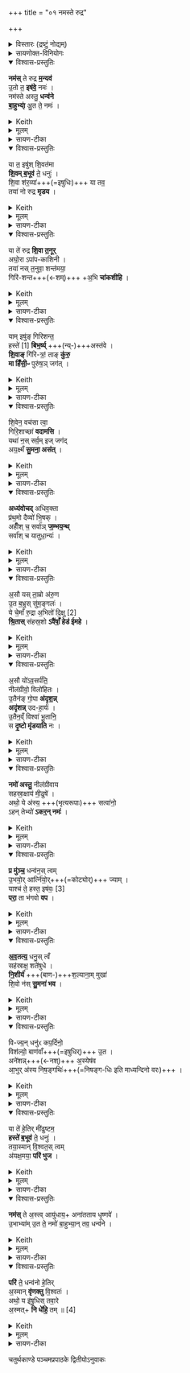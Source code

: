+++
title = "०१ नमस्ते रुद्र"

+++

<details><summary>विस्तारः (द्रष्टुं नोद्यम्)</summary>

 - १-१५ अनुष्टुप्, ३ विषमपदा बृहती,
  ७ आस्तारपङ्क्तिः, ८ षट्पदा जगती । अग्निर्ऋषिः  

(रुद्राध्यायः)
</details>

<details><summary>सायणोक्त-विनियोगः</summary>

२११२ कल्पः—“शतरुद्रीयं जुहोति जतिलयवाग्वा वा गवीधुकयवाग्वा वा जर्तिलगवीधुकसक्तुभिर्वा कुशयवसर्पिषाऽजाक्षीरेण मृगीक्षीरेण वाऽर्कपर्णेनोदङ्तिष्ठ न्नुत्तरस्य पक्षस्य उत्तरामपस्यां स्रक्त्यां विकर्ण्यां स्वयमातृण्णायामनुपरिचारं (क्रामं) वा नमस्ते रुद्र मन्यव इत्येताननुवाकांस्त्रेधा विभज्यापि वा प्रथमादुपक्रम्य नमस्तक्षभ्य इति जानुदघ्ने धारयमाणो रथकारेभ्य इत्युपक्रम्य नमः स्वायुधायेति नाभिदघ्ने शेषेण प्रागवसानेभ्य आस्यदघ्ने हुत्वा सहस्राणि सहस्रश इति दशावदानानि हुत्वाऽन्वारोहाञ्जुहोति नमो रुद्रेभ्यो ये पृथिव्यामिति जानुदघ्ने धारयमाणे नमो रुद्रेभ्यो येऽन्तरिक्ष इति नाभिदघ्ने नमो रुद्रेभ्यो ये दिवीत्यास्यदघ्ने हुत्वैतानेव यजमानं वाचयित्वैतानेव विपरीतान्प्रत्यवरोहान्हुत्वा संचरे पशूनामर्कपर्णमुदस्यति यं द्विष्यात्तस्य संचर इति” इति।  
तत्र प्रथमानुवाके प्रथमामृचमाह— नमस्ते रुद्रेति।  
</details>


<details open><summary>विश्वास-प्रस्तुतिः</summary>

**नम॑स्** ते रुद्र **म॒न्यव॑**  
उ॒तो त॒ **इष॑वे॒** नमः॑ ।   
नम॑स्ते अस्तु॒ **धन्व॑ने**  
**बा॒हुभ्या्॑** अु॒त ते॒ नमः॑ ।   
</details>

<details><summary>Keith</summary>

Homage to thy wrath, O Rudra,  
To thine arrow homage also;  
Homage to thy bow,  
And homage to thine arms.
</details>


<details><summary>मूलम्</summary>

नम॑स्ते रुद्र म॒न्यव॑ उ॒तो त॒ इष॑वे॒ नमः॑ ।   
नम॑स्ते अस्तु॒ धन्व॑ने बा॒हुभ्या॑मु॒त ते॒ नमः॑ ।   
</details>

<details><summary>सायण-टीका</summary>

हे रुद्र ते त्वदीयो यो मन्युः कोपस्तस्मै नमोऽस्तु।  
स मन्युरस्मद्वैरिष्वेव प्रसरतु नत्वस्मासु।  
उत्तापि च ते तवेषवे नमः।  
त्वदीयाय बाणाय नमोऽस्तु।  
तथा ते धन्वने त्वदीयाय धनुषे नमोऽस्तु।  
उतापि च ते बाहुभ्यां त्वदीयाभ्यां धनुर्बाणोपेताभ्यां हस्ताभ्यां नमोऽस्तु।  
एतत्सर्वान्वौरिष्वेव प्रवर्ततां न तु मयीत्यभिप्रायः।  
</details>

<details open><summary>विश्वास-प्रस्तुतिः</summary>

या त॒ इषु॑श् शि॒वत॑मा  
**शि॒वम् ब॒भूव॑** ते॒ धनुः॑ ।   
शि॒वा श॑र॒व्या॑+++(=इषुधिः)+++ या तव॒  
तया॑ नो रुद्र **मृडय** ।  
</details>

<details><summary>Keith</summary>

With thy most kindly arrow,  
And kindly bow,  
With thy kindly missile,  
Be gentle to us, O Rudra.
</details>


<details><summary>मूलम्</summary>

या त॒ इषु॑श्शि॒वत॑मा शि॒वम्ब॒भूव॑ ते॒ धनुः॑ ।   
शि॒वा श॑र॒व्या॑ या तव॒ तया॑ नो रुद्र मृडय ।  
</details>

<details><summary>सायण-टीका</summary>

द्वितीयामृचमाह— या त इषुरिति।  
हे रुद्र ते त्वदीया येयमिषुः शिवतमा शान्ततमा बभूव तथा ते त्वदीयं यद्धनुः शिवं शान्तं बभूव, तथा या च तव **शरव्या** तवेषुधिस् तया शान्तयेष्वा तेन च शान्तेन धनुषा तया च शान्तया शरव्यया नो ऽस्मान्मृडय सुखय।  
भक्तेषु प्रवृत्त्यभावात्तेषां शान्तत्वम्।  
</details>

<details open><summary>विश्वास-प्रस्तुतिः</summary>

या ते॑ रुद्र **शि॒वा त॒नूर्**  
अघो॒रा ऽपा॑प-काशिनी ।   
तया॑ नस् त॒नुवा॒ शन्त॑मया॒  
गिरि॑-शन्त+++(←शम्)+++ +अ॒भि **चा॑कशीहि** ।   
</details>

<details><summary>Keith</summary>

That body of thine, O Rudra, which is kindly,  
Not dread, with auspicious look,  
With that body, most potent to heal,  
O haunter of the mountains, do thou look on us.
</details>


<details><summary>मूलम्</summary>

या ते॑ रुद्र शि॒वा त॒नूरघो॒रापा॑पकाशिनी ।   
तया॑ नस्त॒नुवा॒ शन्त॑मया॒ गिरि॑शन्ता॒भि चा॑कशीहि ।   
</details>

<details><summary>सायण-टीका</summary>

अथ तृतीयामृचमाह— या ते रुद्रेति।  
द्वे हि रुद्रस्य तनू।  
तथा चापरिष्टाद् आम्नायते "रुद्रो वा एष यदग्निस्तस्यैते तनुवौ घोराऽन्या शिवाऽन्या” इति।  
हिंसिका घोराऽनुग्राहिका शिवा।  
हे **रुद्र** ते तव या **तनूः** शिवाऽस्मास्व् अनुग्रह-कारिण्य्  
अत **एवाघोरा** हंसिका न भवति।  
अघोरत्वम् एव स्पष्टी क्रियते - **अपापकाशिनी** पाप हिंसारूपमनिष्टं  
काशयतीति पापकाशिनी, तादृशी न भवतीत्यपापकाशिनी।  
गिरौ कैलासे स्थित्वा नित्यं प्राणिभ्यो यः **शं** सुखं तनोति स गिरिशंतस्तस्य संबोधनं हे **गिरिशंत**।  
तथाविध हे रुद्र शंतमयाऽतिशयेन सुखकारिण्या तया तनुवा **ऽभिचाकशीहि** मामभिलक्ष्य प्रकाशं करु।  
एतादृशीं त्वदीयां तुनं प्रकाश्य मां सुखिनं कुर्वित्यर्थः।  
</details>

<details open><summary>विश्वास-प्रस्तुतिः</summary>

याम् इषु॑ङ् गिरिशन्त॒  
हस्ते॑ [1]  **बिभ॒र्ष्य्** +++(न्य्-)+++अस्त॑वे ।   
**शि॒वाङ्** गि॑रि-त्र॒! ताङ् **कु॑रु॒**  
**मा हिँ॑सी॒ᳶ** पुरु॑ष॒ञ् जग॑त् ।
</details>

<details><summary>Keith</summary>

The arrow which, O haunter of mountains,  
In thy hand [1] thou bearest to shoot,  
That make thou kindly, O guardian of mountains; Harm not the world of men.
</details>


<details><summary>मूलम्</summary>

यामिषु॑ङ्गिरिशन्त॒ हस्ते॑ [1]  बिभ॒र्ष्यस्त॑वे ।   
शि॒वाङ्गि॑रित्र॒ ताङ्कु॑रु॒ मा हिँ॑सी॒ᳶ पुरु॑ष॒ञ्जग॑त् ।
</details>

<details><summary>सायण-टीका</summary>

अथ चतुर्थीमृचमाह— यमिषुमिति।  
हे गिरिशंत यामिषुं बाणम् **अस्तवे** वैरिषु प्रक्षेप्तुं हस्ते विभार्षि।  
कैलासाख्यं गिरिं त्रायते पालयतीति गिरित्रस्तत्संबोधनं हे **गिरित्र**।  
तथाविध हे रुद्र तां हस्ते घृतामिषुं शिवामस्मासु शान्तां कुरु।  
पुरुषमस्मदीयं मनुष्यं जगन्मनुष्यव्यतिरिक्तमपि जङ्गमं गवादिकं मा हिंसीः।  
</details>

<details open><summary>विश्वास-प्रस्तुतिः</summary>

शि॒वेन॒ वच॑सा त्वा॒  
गिरि॒शाच्छा॑ **वदामसि** ।   
यथा॑ न॒स् सर्व॒म् इज् जग॑द्  
अय॒क्ष्मँ **सु॒मना॒ अस॑त्** ।   
</details>

<details><summary>Keith</summary>

With kindly utterance thee  
We address, O liver on the mountains,  
That all our folk  
Be free from sickness and of good cheer.
</details>


<details><summary>मूलम्</summary>

शि॒वेन॒ वच॑सा त्वा॒ गिरि॒शाच्छा॑ वदामसि ।   
यथा॑ न॒स्सर्व॒मिज्जग॑दय॒क्ष्मँ सु॒मना॒ अस॑त् ।   
</details>

<details><summary>सायण-टीका</summary>

अथ पञ्चमीमाह— शिवेन वचसेति।  
गिरौ कौलासे शेते तिष्टतीति गिरिशः।  
हे गिरिश त्वामच्छ प्राप्तुं शिवेन मङ्गलेन स्तुतिरूपेण वचसा वदामसि वयं प्रार्थयामहे यथा येन प्रकारेण नोऽस्मददीयं सर्वमिज्जगन्सर्वमपि मनुष्यपश्वादिकं जङ्गप्रजातमयक्ष्मं रोगरहितं सुमना असत्सौमनस्योपेतं भवति तथा कुरु।  
</details>

<details open><summary>विश्वास-प्रस्तुतिः</summary>

**अध्य॑वोचद्** अधिव॒क्ता  
प्र॑थ॒मो दैव्यो॑ भि॒षक् ।   
अहीँ॑श् च॒ सर्वा॑ञ् **ज॒म्भय॒न्थ्**  
सर्वा॑श् च यातुधा॒न्यः॑ ।   
</details>

<details><summary>Keith</summary>

The advocate hath spoken in advocacy,  
The first divine leech,  
Confounding all the serpents  
And all sorceries.
</details>



<details><summary>मूलम्</summary>

अध्य॑वोचदधिव॒क्ता प्र॑थ॒मो दैव्यो॑ भि॒षक् ।   
अहीँ॑श्च॒ सर्वा॑ञ्ज॒म्भय॒न्त्सर्वा॑श्च यातुधा॒न्यः॑ ।   
</details>

<details><summary>सायण-टीका</summary>

अथ षष्ठीमाह– अध्यवोचदिति।  
यो रुद्रोऽविवक्ताध्धिकोऽयमित्येवं सर्वेषामग्रे मां प्रति वक्तुं क्षमस्तेनोक्ते सति मम सर्वाधिक्यं ततानीमेव सिध्यति।  
अतस्तादृशो रुद्रोऽध्यवोचन्मां सर्वाधिकं वदतु।  
कीदृशोऽघिवक्ता, प्रथमो देवानां मध्ये मुख्यो दैव्यः सर्वान्देवानर्हति स्वयं देवान्पालयितुं क्षम इत्यर्थः।  
भिषगेतस्य ध्यानमात्रेण सर्वरोगोपशमनादयं चिकित्सकः।  
किं कुर्वन्, अहींश्च सर्वान्सर्पब्याघ्रादन्सिर्वानपि सर्वाश्च यातुधान्यः सर्वा अपि राक्षसजातीर्जम्भयंन्विनाशयन्।   
</details>

<details open><summary>विश्वास-प्रस्तुतिः</summary>

अ॒सौ यस् ता॒म्रो अ॑रु॒ण  
उ॒त ब॒भ्रुस् सु॑म॒ङ्गलः॑ ।   
ये चे॒माँ रु॒द्रा अ॒भितो॑ दि॒क्षु [2]   
**श्रि॒तास्** स॑हस्र॒शो **ऽवै॑षाँ॒ हेड॑ ईमहे** ।   
</details>

<details><summary>Keith</summary>

The dusky, the ruddy,  
The brown, the auspicious,  
And the Rudras which in thousands  
Lie around this (earth) in the quarters [2],  
Their wrath do we deprecate.
</details>


<details><summary>मूलम्</summary>

अ॒सौ यस्ता॒म्रो अ॑रु॒ण उ॒त ब॒भ्रुस्सु॑म॒ङ्गलः॑ ।   
ये चे॒माँ रु॒द्रा अ॒भितो॑ दि॒क्षु [2]  श्रि॒तास्स॑हस्र॒शोऽवै॑षाँ॒ हेड॑ ईमहे ।   
</details>

<details><summary>सायण-टीका</summary>

अथ सप्तमीमाह— असौ यस्ताम्र इति।  
यो रुद्रोऽसौ मण्डलस्थादित्यरूपः।  
स च ताम्र उदयकालेऽत्यन्तरक्तोऽरुण उदयादूर्ध्वमषिद्रक्तः।  
उतापि च बभ्रुस्ततोऽप्यूर्ध्वं पिङ्गलः एवमन्येऽपि वर्णास्तत्तत्कालगता उन्नेयाः।  
सुमङ्गलो नानावर्णः संस्तदा तदाऽन्धकारादिनिवर्तकत्वादत्यन्तं मङ्गलः।  
ये चाऱ्ये रश्मिरूपा रुद्रा इमामभितोऽस्या भूमेः परितो दिक्षु श्रिताः प्राच्यादिदिक्ष्ववस्थिताः।  
ते च सह  २११४ स्त्रशोऽनेकसहस्रसंख्याका।  
एषामादित्यतद्रश्मिरूपाणां सर्वेषां रुद्राणां हेडः क्रोधसदृशं तीक्ष्णत्वमवेमहे भक्तिनमस्कारादिना निवारयामः।  
</details>

<details open><summary>विश्वास-प्रस्तुतिः</summary>

अ॒सौ यो॑ऽव॒सर्प॑ति॒  
नील॑ग्रीवो॒ विलो॑हितः ।   
उ॒तैन॑ङ् गो॒पा **अ॑दृश॒न्न्**  
**अदृ॑शन्न्** उद-हा॒र्यः॑ ।   
उ॒तैन॒व्ँ विश्वा॑ भू॒तानि॒  
स **दृ॒ष्टो मृ॑डयाति** नः ।
</details>

<details><summary>Keith</summary>

He who creepeth away,  
Blue-necked and ruddy,  
Him the cowherds have seen,  
Have seen the bearers of water  
And him all creatures;  
May be, seen, be gentle unto us.
</details>


<details><summary>मूलम्</summary>

अ॒सौ यो॑ऽव॒सर्प॑ति॒ नील॑ग्रीवो॒ विलो॑हितः ।   
उ॒तैन॑ङ्गो॒पा अ॑दृश॒न्नदृ॑शन्नुदहा॒र्यः॑ ।   
उ॒तैन॒व्ँविश्वा॑ भू॒तानि॒ स दृ॒ष्टो मृ॑डयाति नः ।
</details>

<details><summary>सायण-टीका</summary>

अथाष्टमीमाह— असौ योऽयेति।  
यो रुद्रो नीलग्रीवः कालकूटविषधारणेन नीलवर्णा ग्रीवा यस्यासौ नीलग्रीवः।  
स एव विलोहितो विशेषेण लोहितवर्णः सन्नसौ मण्डलवर्ती भूत्वाऽवसर्पत्युदयास्तमयौ संपादयितुं प्रवर्तते।  
तस्य च रुद्रस्य मण्डलवर्तिस्वरूपधारणे प्रयोजनमुच्यतेउतापि च गोपा वेदशास्त्रसंस्काररहिता गोपाला अप्येनं मण्डलवर्तिनमादित्यरूपिणं रुद्रमदृशन्पश्यति।  
उदहार्य उदकानां हारिण्यो योषितोऽप्येनसदृशन्पश्यन्ति।   

उतापि चैनमादित्यरूपिणं रुद्रं विश्वा भूतानि गोमहिष्यादयः सर्वेऽपि प्राणिनः पश्यन्ति।  
सर्वेषां दर्शनार्थमेव हि रुद्रस्याऽऽदित्यमूर्तिधारणम्।  
कैलासादिवर्ति रुद्रस्य रूपं तु वेदशास्त्राभिज्ञैरेव दृश्यते नान्यैः।  
तादृशो रुद्रो दृष्टः सन्नोऽस्मान्मृडयाति सुखिनः करोत्वित्यर्थः।  
</details>

<details open><summary>विश्वास-प्रस्तुतिः</summary>

**नमो॑ अस्तु॒** नील॑ग्रीवाय  
सहस्रा॒क्षाय॑ मी॒ढुषे॑ ।   
अथो॒ ये अ॑स्य॒ +++(भृत्यरूपाः)+++ सत्वा॑नो॒  
ऽहन् तेभ्यो॑ **ऽकर॒न् नमः॑** ।   
</details>

<details><summary>Keith</summary>

Homage to the blue-necked,  
Thousand-eyed one, the bountiful  
And to those that are his warriors  
I have paid my homage.
</details>


<details><summary>मूलम्</summary>

नमो॑ अस्तु॒ नील॑ग्रीवाय सहस्रा॒क्षाय॑ मी॒ढुषे॑ ।   
अथो॒ ये अ॑स्य॒ सत्वा॑नो॒ऽहन्तेभ्यो॑ऽकर॒न्नमः॑ ।   
</details>

<details><summary>सायण-टीका</summary>

अथ नवमीमाह— नमो अस्त्विति।  
यः पूर्वोक्तरीत्या नीलग्रीवः स एवेन्द्रमूर्तिधारणेन सहस्राक्षः।  
स पुनः पर्जन्य-मूर्ति-धारणेन **मीढूवान्** सेचको वृष्टिकर्तेत्यर्थः।  
तादृशाय रुद्राय नमोऽस्तु।  
अथो अपि च ये केचिदस्य रुद्रस्य **सत्त्वानो** भृत्यरूपाः प्राणिनस्तेभ्यः सर्वेभ्योऽहं नमोऽकरं नमस्करोति।  
</details>

<details open><summary>विश्वास-प्रस्तुतिः</summary>

**प्र मु॑ञ्च॒** धन्व॑न॒स् त्वम्  
उ॒भयो॒र् आर्त्नि॑यो॒र्+++(=कोट्योर्)+++ ज्याम् ।   
याश्च॑ ते॒ हस्त॒ इष॑वः॒ [3]   
**परा॒** ता भ॑गवो **वप** ।  
</details>

<details><summary>Keith</summary>

Unfasten from the two notches  
Of thy bow the bowstring,  
And cast thou down  
The arrows in thy hand [3].  
</details>


<details><summary>मूलम्</summary>

प्र मु॑ञ्च॒ धन्व॑न॒स्त्वमु॒भयो॒रार्त्नि॑यो॒र्ज्याम् ।   
याश्च॑ ते॒ हस्त॒ इष॑वः [3]  परा॒ ता भ॑गवो वप ।  
</details>

<details><summary>सायण-टीका</summary>

अथ दशमीमाह— प्र मुञ्चेति।  
हे **भगवो** भगवन् पूजावन् महद्-ऐश्वर्य-संपन्न रुद्र  
**त्वं धन्वनस्** त्वदीयस्य धनुष  
उभयोर् **आर्त्नियोः** कोट्योर् अवस्थितां ज्यां मौर्वीं प्रमुञ्चावरोपय।  
याश्व ते हस्त इषवो वर्तन्ते ता अपि परावप परित्यज।  
</details>

<details open><summary>विश्वास-प्रस्तुतिः</summary>

**अ॒व॒तत्य॒** धनु॒स् त्वँ  
सह॑स्राक्ष॒ शते॑षुधे ।   
**नि॒शीर्य॑** +++(बाण-)+++श॒ल्याना॒म् मुखा॑  
शि॒वो न॑स् **सु॒मना॑ भव** ।   
</details>

<details><summary>Keith</summary>

Unstringing thy bow,  
Do thou of a thousand eyes and a hundred quivers,  
Destroying the points of thine arrows,  
Be gentle and kindly to us.
</details>


<details><summary>मूलम्</summary>

अ॒व॒तत्य॒ धनु॒स्त्वँ सह॑स्राक्ष॒ शते॑षुधे ।   
नि॒शीर्य॑ श॒ल्याना॒म्मुखा॑ शि॒वो न॑स्सु॒मना॑ भव ।   
</details>

<details><summary>सायण-टीका</summary>

अथैकादशीमाह— अवतत्येति।  
इन्द्ररूपेण सहस्रसंख्याकान्यक्षीणि यस्यासौ सहश्राक्षः।  
शतसंख्याका इषुधयो बाणस्थापनकोशा यस्यासौ शतेषुधिः।  
तादृश हे रुद्र धनुरवतत्यावरोषितज्याकं कृत्वा शल्यानां मुखा मुकानिषुगतलोहानामग्राणि नि शीर्येषुधिषु न्यग्भावेन शीर्णानि कृत्वा नोऽस्मान्प्रति सुमना अनुग्रहयुक्तः सञ्शिवः शान्तो भव।  
</details>

<details open><summary>विश्वास-प्रस्तुतिः</summary>

वि-ज्य॒न् धनु॑ᳵ कप॒र्दिनो॒  
विश॑ल्यो॒ बाण॑वाँ+++(=इषुधिर्)+++ उ॒त ।   
अने॑शन्न्+++(←नश्)+++ अ॒स्येष॑व  
आ॒भुर् अ॑स्य निष॒ङ्गथिः॑+++(=निषङ्ग-धिः इति माध्यन्दिनो वरः)+++ ।   
</details>

<details><summary>Keith</summary>

Unstrung is the bow of him of the braided hair  
And arrowless his quiver;  
His arrows have departed,  
Empty is his quiver.
</details>


<details><summary>मूलम्</summary>

विज्य॒न्धनु॑ᳵ कप॒र्दिनो॒ विश॑ल्यो॒ बाण॑वाँ उ॒त ।   
अने॑शन्न॒स्येष॑व आ॒भुर॑स्य निष॒ङ्गथिः॑ ।   
</details>

<details><summary>सायण-टीका</summary>

अथ द्वादशीमाह— विज्यं धनुरिति।  
कपर्दो जटाजूटः सोऽस्यास्तीति **कपर्दी** रुद्रस्तस्य **धनुर् विज्यं** विगतज्याकमस्तु।  
उतापि च बाणा अस्मिंस्तिष्ठन्तीति **बाणवान्** इषुधिः।  
स च **विशल्यो** ऽस्तु।  
इषुगतानां शल्यानां तदुदरे गोपितत्वेन बहिर् आविर्भूत-शल्य-रहितोऽस्तु।  
अस्य रुद्रस्येषवो बाणा इषुधौ प्रक्षिप्ता  
**अनैशन्** वेद्धुम् असमर्था भवन्तु  
अस्य रुद्रस्य।  
**निषङ्गथिर्** बाणाधार **आभुर्** अस्त्व् अषित् प्रभुरस्तु।  
कुड्यनिखातशङ्कावासाञ्जितत्वेन वाणान्धारयितुमेव प्रभवतु।  
न तु बाणाकर्षण-योग्य इत्यर्थः।  
अथवा **निषङ्गथिः** खड्गाकर्षण-समर्थः।   
</details>

<details open><summary>विश्वास-प्रस्तुतिः</summary>

या ते॑ हे॒तिर् मी॑ढुष्टम॒  
**हस्ते॑ ब॒भूव॑** ते॒ धनुः॑ ।   
तया॒स्मान् वि॒श्वत॒स् त्वम्  
अ॑यक्ष॒मया॒ **परि॑ भुज** ।   
</details>

<details><summary>Keith</summary>

O most bountiful one, the missile  
That is in thy hand, thy bow,  
With it on all sides do thou guard us,  
Free from sickness.
</details>


<details><summary>मूलम्</summary>

या ते॑ हे॒तिर्मी॑ढुष्टम॒ हस्ते॑ ब॒भूव॑ ते॒ धनुः॑ ।   
तया॒स्मान्वि॒श्वत॒स्त्वम॑यक्ष॒मया॒ परि॑ ब्भुज ।   
</details>

<details><summary>सायण-टीका</summary>

अश्च त्रयोदशीमाह— या ते हेतिरिति।  
हे मीढुष्टमातिशयेन कामभिवर्पक या ते हेतिस्तव संबन्धि खड्गादिरूपं यदायुधं, यदपि ते तव हस्ते धनुर्वभूव, अयक्ष्मयाऽनुपद्रवकारिण्या तया हेत्या तथाविधेन धनुषा च त्वमस्मीन्विश्वतः **परिभुज** सर्वतः परिपालय।  
</details>

<details open><summary>विश्वास-प्रस्तुतिः</summary>

**नम॑स्** ते अ॒स्त्व् आयु॑धाय॒+ अना॑तताय धृ॒ष्णवे॑ ।   
उ॒भाभ्या॑म् उ॒त ते॒ नमो॑ बा॒हुभ्या॒न् तव॒ धन्व॑ने ।   
</details>

<details><summary>Keith</summary>

Homage to thy weapon,  
Unstrung, dread;  
And homage to thy two hands,  
To thy bow.
</details>


<details><summary>मूलम्</summary>

नम॑स्ते अ॒स्त्वायु॑धा॒याना॑तताय धृ॒ष्णवे॑ ।   
उ॒भाभ्या॑मु॒त ते॒ नमो॑ बा॒हुभ्या॒न्तव॒ धन्व॑ने ।   
</details>

<details><summary>सायण-टीका</summary>

अथ चतुर्दशीमाह— नमस्ते अस्त्विति।  
हे रुद्र ते त्वदीयायाऽऽयुधाय वाणरूपाय नमोऽस्तु।  
कीदृशायाऽऽयुधाय, अनातताय धनुषि संधानाभावादमसारिताय, धृष्णवे स्वरूपेण प्रहतुं प्रगल्भाय।  
किंच ते त्वदीयाभ्यामुभाभ्यां बाहुभ्यां नमोऽस्तु।  
तथा तव त्वदीयाय धन्वने नमोऽस्तु।  
</details>

<details open><summary>विश्वास-प्रस्तुतिः</summary>

**परि॑** ते॒ धन्व॑नो हे॒तिर्  
अ॒स्मान् **वृ॑णक्तु** वि॒श्वतः॑ ।   
अथो॒ य इ॑षु॒धिस् तवा॒रे  
अ॒स्मत्+ **नि धे॑हि॒** तम् ॥ [4]  
</details>

<details><summary>Keith</summary>

May the missile from thy bow  
Avoid us on every side,  
And do thou lay far from us  
This quiver that is thine.
</details>


<details><summary>मूलम्</summary>

परि॑ ते॒ धन्व॑नो हे॒तिर॒स्मान्वृ॑णक्तु वि॒श्वतः॑ ।   
अथो॒ य इ॑षु॒धिस्तवा॒रे अ॒स्मन्नि धे॑हि॒ तम् ॥ [4]  
</details>

<details><summary>सायण-टीका</summary>

अथ पञ्चदशीमाह— परि ते धन्वन इति।  
हे रुद्र ते त्वदीयस्य धन्वनो हेतिर्बाणशल्यरूपाऽस्मान्विश्वतः सर्वतः परिवृणक्तु वर्जितान्करोतु, मा बाधतामित्यर्थः।  
अथो अपि च यस्तवेषुधिस्तमस्मदारेऽस्मत्तो दुरे निधेहि स्थापय॥

इति श्रीमत्सायणाचार्यविरचिते माधवीये वेदार्थप्रकाशे कृष्णयजुर्वेदीयतैत्तिरीयसंहिताभाष्ये चतुर्थकाण्डे चतुर्थप्रपाठके  प्रथमोऽनुवाकः ॥
   १॥
</details>

चतुर्थकाण्डे पञ्चमप्रपाठके द्वितीयोऽनुवाकः
